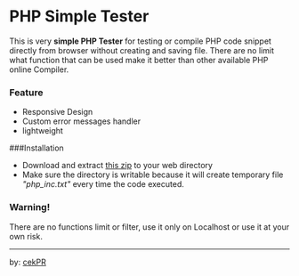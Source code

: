 PHP Simple Tester
===============
This is very **simple PHP Tester** for testing or compile PHP code snippet directly from browser without creating and saving file. There are no limit what function that can be used make it better than other available PHP online Compiler.

### Feature
* Responsive Design
* Custom error messages handler 
* lightweight

###Installation
* Download and extract [this zip](https://github.com/ewwink/PHP-Simple-Tester/archive/master.zip) to your web directory
* Make sure the directory is writable because it will create temporary file *"php_inc.txt"* every time the code executed. 

### Warning!
There are no functions limit or filter, use it only on Localhost or use it at your own risk.

----------
by: [cekPR](http://www.cekpr.com)




